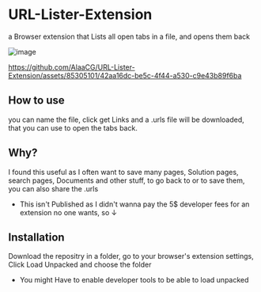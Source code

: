 # URL-Lister-Extension
a Browser extension that Lists all open tabs in a file, and opens them back

![image](https://github.com/AlaaCG/URL-Lister-Extension/assets/85305101/676dad70-1f8f-4e2e-a589-3555b709757e)



https://github.com/AlaaCG/URL-Lister-Extension/assets/85305101/42aa16dc-be5c-4f44-a530-c9e43b89f6ba


## How to use
you can name the file, click get Links and a .urls file will be downloaded, that you can use to open the tabs back.

## Why? 
I found this useful as I often want to save many pages, Solution pages, search pages, Documents and other stuff, to go back to or to save them, you can also share the .urls

- This isn't Published as I didn't wanna pay the 5$ developer fees for an extension no one wants, so ↓

## Installation

Download the repositry in a folder, go to your browser's extension settings, Click Load Unpacked and choose the folder 

- You might Have to enable developer tools to be able to load unpacked
